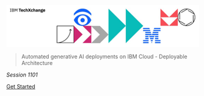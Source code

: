 <img src="../header.jpg">

> Automated generative AI deployments on IBM Cloud - Deployable Architecture

_Session 1101_

[Get Started](#main)
